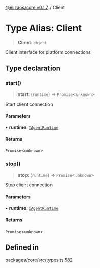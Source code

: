 [@elizaos/core v0.1.7](../index.md) / Client

# Type Alias: Client

> **Client**: `object`

Client interface for platform connections

## Type declaration

### start()

> **start**: (`runtime`) => `Promise`\<`unknown`\>

Start client connection

#### Parameters

• **runtime**: [`IAgentRuntime`](../interfaces/IAgentRuntime.md)

#### Returns

`Promise`\<`unknown`\>

### stop()

> **stop**: (`runtime`) => `Promise`\<`unknown`\>

Stop client connection

#### Parameters

• **runtime**: [`IAgentRuntime`](../interfaces/IAgentRuntime.md)

#### Returns

`Promise`\<`unknown`\>

## Defined in

[packages/core/src/types.ts:582](https://github.com/ai16z/eliza/blob/main/packages/core/src/types.ts#L582)
